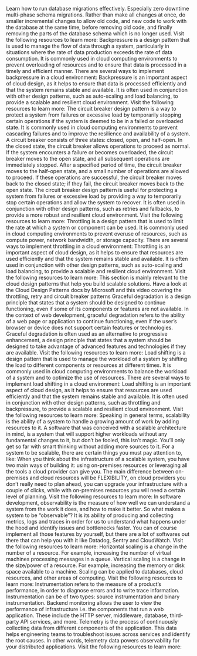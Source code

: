 Learn how to run database migrations effectively. Especially zero downtime multi-phase schema migrations. Rather than make all changes at once, do smaller incremental changes to allow old code, and new code to work with the database at the same time, before removing old code, and finally removing the parts of the database schema which is no longer used.
Visit the following resources to learn more:
Backpressure is a design pattern that is used to manage the flow of data through a system, particularly in situations where the rate of data production exceeds the rate of data consumption. It is commonly used in cloud computing environments to prevent overloading of resources and to ensure that data is processed in a timely and efficient manner.
There are several ways to implement backpressure in a cloud environment:
Backpressure is an important aspect of cloud design, as it helps to ensure that data is processed efficiently and that the system remains stable and available. It is often used in conjunction with other design patterns, such as auto-scaling and load balancing, to provide a scalable and resilient cloud environment.
Visit the following resources to learn more:
The circuit breaker design pattern is a way to protect a system from failures or excessive load by temporarily stopping certain operations if the system is deemed to be in a failed or overloaded state. It is commonly used in cloud computing environments to prevent cascading failures and to improve the resilience and availability of a system.
A circuit breaker consists of three states: closed, open, and half-open. In the closed state, the circuit breaker allows operations to proceed as normal. If the system encounters a failure or becomes overloaded, the circuit breaker moves to the open state, and all subsequent operations are immediately stopped. After a specified period of time, the circuit breaker moves to the half-open state, and a small number of operations are allowed to proceed. If these operations are successful, the circuit breaker moves back to the closed state; if they fail, the circuit breaker moves back to the open state.
The circuit breaker design pattern is useful for protecting a system from failures or excessive load by providing a way to temporarily stop certain operations and allow the system to recover. It is often used in conjunction with other design patterns, such as retries and fallbacks, to provide a more robust and resilient cloud environment.
Visit the following resources to learn more:
Throttling is a design pattern that is used to limit the rate at which a system or component can be used. It is commonly used in cloud computing environments to prevent overuse of resources, such as compute power, network bandwidth, or storage capacity.
There are several ways to implement throttling in a cloud environment:
Throttling is an important aspect of cloud design, as it helps to ensure that resources are used efficiently and that the system remains stable and available. It is often used in conjunction with other design patterns, such as auto-scaling and load balancing, to provide a scalable and resilient cloud environment.
Visit the following resources to learn more:
This section is mainly relevant to the cloud design patterns that help you build scalable solutions. Have a look at the 
Cloud Design Patterns
 docs by Microsoft and this video covering 
the throttling, retry and circuit breaker patterns
Graceful degradation is a design principle that states that a system should be designed to continue functioning, even if some of its components or features are not available. In the context of web development, graceful degradation refers to the ability of a web page or application to continue functioning, even if the user’s browser or device does not support certain features or technologies.
Graceful degradation is often used as an alternative to progressive enhancement, a design principle that states that a system should be designed to take advantage of advanced features and technologies if they are available.
Visit the following resources to learn more:
Load shifting is a design pattern that is used to manage the workload of a system by shifting the load to different components or resources at different times. It is commonly used in cloud computing environments to balance the workload of a system and to optimize the use of resources.
There are several ways to implement load shifting in a cloud environment:
Load shifting is an important aspect of cloud design, as it helps to ensure that resources are used efficiently and that the system remains stable and available. It is often used in conjunction with other design patterns, such as throttling and backpressure, to provide a scalable and resilient cloud environment.
Visit the following resources to learn more:
Speaking in general terms, scalability is the ability of a system to handle a growing amount of work by adding resources to it.
A software that was conceived with a scalable architecture in mind, is a system that will support higher workloads without any fundamental changes to it, but don’t be fooled, this isn’t magic. You’ll only get so far with smart thinking without adding more sources to it.
For a system to be scalable, there are certain things you must pay attention to, like:
When you think about the infrastructure of a scalable system, you have two main ways of building it: using on-premises resources or leveraging all the tools a cloud provider can give you.
The main difference between on-premises and cloud resources will be FLEXIBILITY, on cloud providers you don’t really need to plan ahead, you can upgrade your infrastructure with a couple of clicks, while with on-premises resources you will need a certain level of planning.
Visit the following resources to learn more:
In software development, observability is the measure of how well we can understand a system from the work it does, and how to make it better.
So what makes a system to be “observable”? It is its ability of producing and collecting metrics, logs and traces in order for us to understand what happens under the hood and identify issues and bottlenecks faster.
You can of course implement all those features by yourself, but there are a lot of softwares out there that can help you with it like Datadog, Sentry and CloudWatch.
Visit the following resources to learn more:
Horizontal scaling is a change in the 
number
 of a resource. For example, increasing the number of virtual machines processing messages in a queue. Vertical scaling is a change in the 
size/power
 of a resource. For example, increasing the memory or disk space available to a machine. Scaling can be applied to databases, cloud resources, and other areas of computing.
Visit the following resources to learn more:
Instrumentation refers to the measure of a product’s performance, in order to diagnose errors and to write trace information. Instrumentation can be of two types: source instrumentation and binary instrumentation.
Backend monitoring allows the user to view the performance of infrastructure i.e. the components that run a web application. These include the HTTP server, middleware, database, third-party API services, and more.
Telemetry is the process of continuously collecting data from different components of the application. This data helps engineering teams to troubleshoot issues across services and identify the root causes. In other words, telemetry data powers observability for your distributed applications.
Visit the following resources to learn more:
